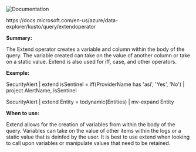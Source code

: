 ![Documentation](https://shields.io/badge/-Documentation-informational)
<p>
https://docs.microsoft.com/en-us/azure/data-explorer/kusto/query/extendoperator

</p>

 **Summary:**
<p>
The Extend operator creates a variable and column within the body of the query. The variable created can take on the value of another column or take on a static value. Extend is also used for iff, case, and other operators.
</p>

 **Example:**
<p>
SecurityAlert | extend isSentinel = iff(ProviderName has 'asi', 'Yes', 'No') | project AlertName, isSentinel

SecurityAlert | extend Entity = todynamic(Entities) | mv-expand Entity

</p>

 **When to use:**
<p>
Extend allows for the creation of variables from within the body of the query. Variables can take on the value of other items within the logs or a static value that is deinfed by the user. It is best to use extend when looking to call upon variables or manipulate values that need to be retained.
</p>
